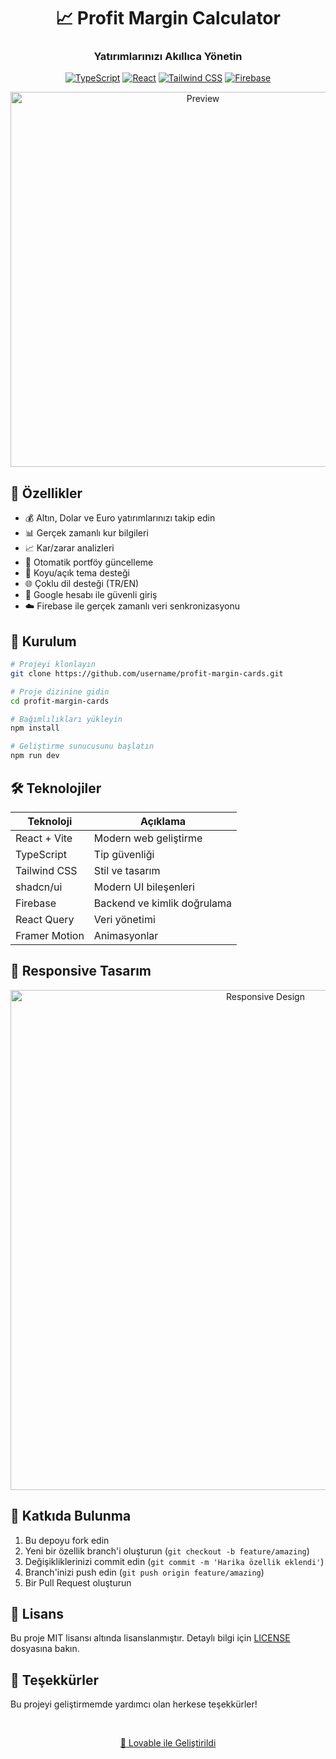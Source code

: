<div align="center">
  
# 📈 Profit Margin Calculator

### Yatırımlarınızı Akıllıca Yönetin

[![TypeScript](https://img.shields.io/badge/TypeScript-007ACC?style=for-the-badge&logo=typescript&logoColor=white)](https://www.typescriptlang.org/)
[![React](https://img.shields.io/badge/React-20232A?style=for-the-badge&logo=react&logoColor=61DAFB)](https://reactjs.org/)
[![Tailwind CSS](https://img.shields.io/badge/Tailwind_CSS-38B2AC?style=for-the-badge&logo=tailwind-css&logoColor=white)](https://tailwindcss.com/)
[![Firebase](https://img.shields.io/badge/Firebase-FFCA28?style=for-the-badge&logo=firebase&logoColor=black)](https://firebase.google.com/)

<p align="center">
  <img src="public/preview.gif" alt="Preview" width="600px" />
</p>

</div>

## 🌟 Özellikler

- 💰 Altın, Dolar ve Euro yatırımlarınızı takip edin
- 📊 Gerçek zamanlı kur bilgileri
- 📈 Kar/zarar analizleri
- 🔄 Otomatik portföy güncelleme
- 🌙 Koyu/açık tema desteği
- 🌐 Çoklu dil desteği (TR/EN)
- 🔐 Google hesabı ile güvenli giriş
- ☁️ Firebase ile gerçek zamanlı veri senkronizasyonu

## 🚀 Kurulum

```bash
# Projeyi klonlayın
git clone https://github.com/username/profit-margin-cards.git

# Proje dizinine gidin
cd profit-margin-cards

# Bağımlılıkları yükleyin
npm install

# Geliştirme sunucusunu başlatın
npm run dev
```

## 🛠️ Teknolojiler

| Teknoloji | Açıklama |
|-----------|-----------|
| React + Vite | Modern web geliştirme |
| TypeScript | Tip güvenliği |
| Tailwind CSS | Stil ve tasarım |
| shadcn/ui | Modern UI bileşenleri |
| Firebase | Backend ve kimlik doğrulama |
| React Query | Veri yönetimi |
| Framer Motion | Animasyonlar |

## 📱 Responsive Tasarım

<p align="center">
  <img src="public/responsive.png" alt="Responsive Design" width="800px" />
</p>

## 🤝 Katkıda Bulunma

1. Bu depoyu fork edin
2. Yeni bir özellik branch'i oluşturun (`git checkout -b feature/amazing`)
3. Değişikliklerinizi commit edin (`git commit -m 'Harika özellik eklendi'`)
4. Branch'inizi push edin (`git push origin feature/amazing`)
5. Bir Pull Request oluşturun

## 📄 Lisans

Bu proje MIT lisansı altında lisanslanmıştır. Detaylı bilgi için [LICENSE](LICENSE) dosyasına bakın.

## 🙏 Teşekkürler

Bu projeyi geliştirmemde yardımcı olan herkese teşekkürler!

<div align="center">
  <br />
  <p>
    <a href="https://lovable.dev">
      🚀 Lovable ile Geliştirildi
    </a>
  </p>
</div>
